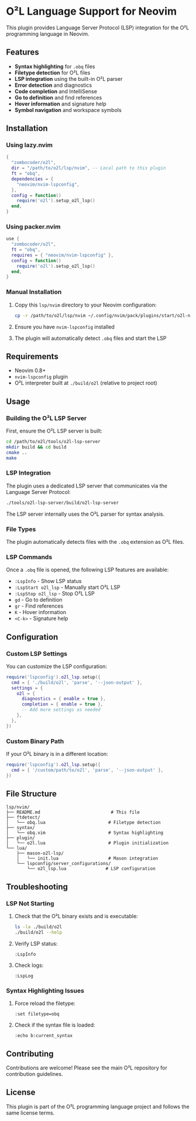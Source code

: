 # O²L Language Support for Neovim

This plugin provides Language Server Protocol (LSP) integration for the O²L programming language in Neovim.

## Features

- **Syntax highlighting** for `.obq` files
- **Filetype detection** for O²L files
- **LSP integration** using the built-in O²L parser
- **Error detection** and diagnostics
- **Code completion** and IntelliSense
- **Go to definition** and find references
- **Hover information** and signature help
- **Symbol navigation** and workspace symbols

## Installation

### Using lazy.nvim

```lua
{
  "zombocoder/o2l",
  dir = "/path/to/o2l/lsp/nvim", -- Local path to this plugin
  ft = "obq",
  dependencies = {
    "neovim/nvim-lspconfig",
  },
  config = function()
    require('o2l').setup_o2l_lsp()
  end,
}
```

### Using packer.nvim

```lua
use {
  "zombocoder/o2l",
  ft = "obq",
  requires = { "neovim/nvim-lspconfig" },
  config = function()
    require('o2l').setup_o2l_lsp()
  end,
}
```

### Manual Installation

1. Copy this `lsp/nvim` directory to your Neovim configuration:
   ```bash
   cp -r /path/to/o2l/lsp/nvim ~/.config/nvim/pack/plugins/start/o2l-nvim
   ```

2. Ensure you have `nvim-lspconfig` installed

3. The plugin will automatically detect `.obq` files and start the LSP

## Requirements

- Neovim 0.8+ 
- `nvim-lspconfig` plugin
- O²L interpreter built at `./build/o2l` (relative to project root)

## Usage

### Building the O²L LSP Server

First, ensure the O²L LSP server is built:

```bash
cd /path/to/o2l/tools/o2l-lsp-server
mkdir build && cd build
cmake ..
make
```

### LSP Integration

The plugin uses a dedicated LSP server that communicates via the Language Server Protocol:

```bash
./tools/o2l-lsp-server/build/o2l-lsp-server
```

The LSP server internally uses the O²L parser for syntax analysis.

### File Types

The plugin automatically detects files with the `.obq` extension as O²L files.

### LSP Commands

Once a `.obq` file is opened, the following LSP features are available:

- `:LspInfo` - Show LSP status
- `:LspStart o2l_lsp` - Manually start O²L LSP
- `:LspStop o2l_lsp` - Stop O²L LSP
- `gd` - Go to definition
- `gr` - Find references
- `K` - Hover information
- `<C-k>` - Signature help

## Configuration

### Custom LSP Settings

You can customize the LSP configuration:

```lua
require('lspconfig').o2l_lsp.setup({
  cmd = { './build/o2l', 'parse', '--json-output' },
  settings = {
    o2l = {
      diagnostics = { enable = true },
      completion = { enable = true },
      -- Add more settings as needed
    },
  },
})
```

### Custom Binary Path

If your O²L binary is in a different location:

```lua
require('lspconfig').o2l_lsp.setup({
  cmd = { '/custom/path/to/o2l', 'parse', '--json-output' },
})
```

## File Structure

```
lsp/nvim/
├── README.md                           # This file
├── ftdetect/
│   └── obq.lua                        # Filetype detection
├── syntax/
│   └── obq.vim                        # Syntax highlighting
├── plugin/
│   └── o2l.lua                        # Plugin initialization
└── lua/
    ├── mason-o2l-lsp/
    │   └── init.lua                   # Mason integration
    └── lspconfig/server_configurations/
        └── o2l_lsp.lua               # LSP configuration
```

## Troubleshooting

### LSP Not Starting

1. Check that the O²L binary exists and is executable:
   ```bash
   ls -la ./build/o2l
   ./build/o2l --help
   ```

2. Verify LSP status:
   ```vim
   :LspInfo
   ```

3. Check logs:
   ```vim
   :LspLog
   ```

### Syntax Highlighting Issues

1. Force reload the filetype:
   ```vim
   :set filetype=obq
   ```

2. Check if the syntax file is loaded:
   ```vim
   :echo b:current_syntax
   ```

## Contributing

Contributions are welcome! Please see the main O²L repository for contribution guidelines.

## License

This plugin is part of the O²L programming language project and follows the same license terms.